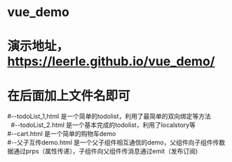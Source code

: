 # vue_demo
# 演示地址，https://leerle.github.io/vue_demo/
# 在后面加上文件名即可
#--todoList_1,html 是一个简单的todolist，利用了最简单的双向绑定等方法</br>   
#--todoList_2.html 是一个基本完成的todolist，利用了localstory等</br>
#--cart.html 是一个简单的购物车demo</br>
#--父子互传demo.html 是一个父子组件相互通信的demo，父组件向子组件传数据通过prps（属性传递），子组件向父组件传消息通过emit（发布订阅)</br>

